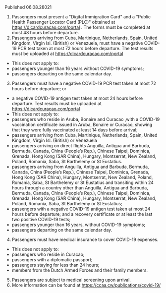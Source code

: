 Published 06.08.28021
1. Passengers must present a "Digital Immigration Card" and a "Public Health Passenger Locator Card (PLC)" obtained at <a href="https://dicardcuracao.com/portal">https://dicardcuracao.com/portal</a> . The forms must be completed at most 48 hours before departure.
2. Passengers arriving from Cuba, Martinique, Netherlands, Spain, United Kingdom, Virgin Isl. (British) or Venezuela, must have a negative COVID-19 PCR test taken at most 72 hours before departure. The test results must be uploaded at <a href="https://dicardcuracao.com/portal">https://dicardcuracao.com/portal</a> 
- This does not apply to:
- passengers younger than 16 years without COVID-19 symptoms;
- passengers departing on the same calendar day.
3. Passengers must have a negative COVID-19 PCR test taken at most 72 hours before departure; or
- a negative COVID-19 antigen test taken at most 24 hours before departure. Test results must be uploaded at <a href="https://dicardcuracao.com/portal">https://dicardcuracao.com/portal</a> 
- This does not apply to:
- passengers who reside in Aruba, Bonaire and Curacao ,with a COVID-19 vaccination certificate issued in Aruba, Bonaire or Curacao, showing that they were fully vaccinated at least 14 days before arrival;
- passengers arriving from Cuba, Martinique, Netherlands, Spain, United Kingdom, Virgin Isl. (British) or Venezuela
- passengers arriving on direct flights Anguilla, Antigua and Barbuda, Bermuda, Canada, China (People’s Rep.), Chinese Taipei, Dominica, Grenada, Hong Kong (SAR China), Hungary, Montserrat, New Zealand, Poland, Romania, Saba, St Barthelemy or St Eustatius. 
- passengers arriving from Anguilla, Antigua and Barbuda, Bermuda, Canada, China (People’s Rep.), Chinese Taipei, Dominica, Grenada, Hong Kong (SAR China), Hungary, Montserrat, New Zealand, Poland, Romania, Saba, St Barthelemy or St Eustatius and transiting within 24 hours through a country other than Anguilla, Antigua and Barbuda, Bermuda, Canada, China (People’s Rep.), Chinese Taipei, Dominica, Grenada, Hong Kong (SAR China), Hungary, Montserrat, New Zealand, Poland, Romania, Saba, St Barthelemy or St Eustatius;
- passengers with a negative COVID-19 antigen test taken at most 24 hours before departure; and
a recovery certificate or at least the last two positive COVID-19 tests;
- passengers younger than 16 years, without COVID-19 symptoms;
- passengers departing on the same calendar day.
4. Passengers must have medical insurance to cover COVID-19 expenses.
- This does not apply to:
- passengers who reside in Curacao;
- passengers with a diplomatic passport;
- passengers staying for less than 24 hours;
- members from the Dutch Armed Forces and their family members.
5. Passengers are subject to medical screening upon arrival.
6. More information can be found at <a href="https://ccaa.cw/publications/covid-19/">https://ccaa.cw/publications/covid-19/</a> 

